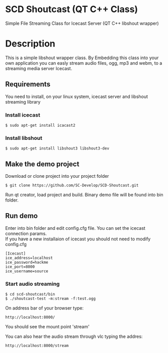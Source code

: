 # SCD Shoutcast (QT C++ Class)
Simple File Streaming Class for Icecast Server (QT C++ libshout wrapper)

# Description
This is a simple libshout wrapper class. By Embedding this class into your own application you can easly stream audio files, ogg, mp3 and webm, to a streaming media server Icecast.

## Requirements

You need to install, on your linux system, icecast server and libshout streaming library

### Install icecast
```
$ sudo apt-get install icacast2
```

### Install libshout
```
$ sudo apt-get install libshout3 libshout3-dev
```
## Make the demo project

Download or clone project into your project folder
```
$ git clone https://github.com/SC-Develop/SCD-Shoutcast.git
```
Run qt creator, load project and build. Binary demo file will be found into bin folder.
## Run demo
Enter into bin folder and edit config.cfg file. You can set the icecast connection params. 
<br>If you have a new installaion of icecast you should not need to modify config.cfg
```
[Icecast]
ice_address=localhost
ice_password=hackme
ice_port=8000
ice_username=source
```
### Start audio streaming
```
$ cd scd-shoutcast/bin
$ ./shoutcast-test -m:stream -f:test.ogg
```
On address bar of your browser type:
```
http://localhost:8000/
```
You should see the mount point 'stream'

You can also hear the audio stream through vlc typing the addres:
```
http://localhost:8000/stream
```



